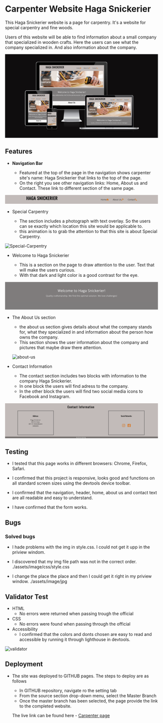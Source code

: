# Carpenter Website Haga Snickerier

This Haga Snickerier website is a page for carpentry.
It's a website for special carpentry and fine woods.

Users of this website will be able to find information about a small company that specialized in wooden crafts.
Here the users can see what the company specialized in. 
And also information about the company.

![am-i](./assets/image/am-i-responsive.png)


## Features
* **Navigation Bar**

  * Featured at the top of the page in the navigation shows carpenter site's name: Haga Snickerier that links to the top of the page.
  * On the right you see other navigation links: Home, About us and Contact. These link to different section of the same page.

![navigation](./assets/image/head.png)


* Special Carpentry

  * The section includes a photograph with text overlay. So the users can se exactly which location this site would be applicable to.
  * this animation is to grab the attention to that this site is about Special Carpentry.

![Special-Carpentry](./assets/image/first-section.png)

* Welcome to Haga Snickerier

  * This is a section on the page to draw attention to the user. Text that will make the users curious.
  * With that dark and light color is a good contrast for the eye.
  
 ![welcome](./assets/image/welcome.png)

* The About Us section

  * the about us section gives details about what the company stands for, what they specialized in and information about the person how owns the company.
  * This section shows the user information about the company and pictures that maybe draw there attention.


  ![about-us](./assets/image/about%20us.png)

* Contact Information
  * The contact section includes two blocks with information to the company Haga Snickerier.
  * In one block the users will find adress to the company.
  * In the other block the users will find two social media icons to Facebook and Instagram.

![contact](./assets/image/contact.png)

## Testing

* I tested that this page works in different browsers: Chrome, Firefox, Safari.

* I confirmed that this project is responsive, looks good and functions on all standard screen sizes using the devtools device toolbar.

* I confirmed that the navigation, header, home, about us and contact text are all readable and easy to understand.

* I have confirmed that the form works.

## Bugs

### Solved bugs

* I hade problems with the img in style.css. I could not get it upp in the priview windom.

* I discovered that my img file path was not in the correct order.
./assets/image/css/style.css

* I change the place the place and then I could get it right in my priview window.
./assets/image/jpg

## Validator Test

* HTML
  * No errors were returned when passing trough the official 
* CSS
  * No errors were found when passing through the official
* Accessibility
  * I confirmed that the colors and donts chosen are easy to read and accessible by running it through lighthouse in devtools.

![validator](./assets/image/Ska%CC%88rmavbild%202022-09-08%20kl.%2013.56.29.png)


## Deployment

* The site was deployed to GITHUB pages. The steps to deploy are as follows
  * In GITHUB repository, navigate ro the setting tab
  * From the source section drop-down menu, select the Master Branch
  * Once the master branch has been selected, the page provide the link to the completed website.

  The live link can be found here - [Carpenter page](https://emmarubih.github.io/portfolio1-carpenter/)
  












